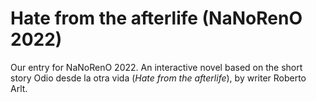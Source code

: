 # Hate from the afterlife (NaNoRenO 2022)

Our entry for NaNoRenO 2022. An interactive novel based on the short story Odio desde la otra vida (_Hate from the afterlife_), by writer Roberto Arlt.


